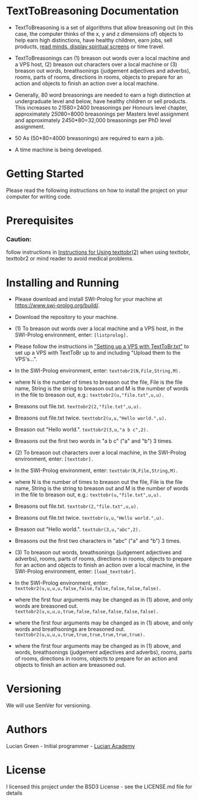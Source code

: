 # TextToBreasoning Documentation

* TextToBreasoning is a set of algorithms that allow breasoning out (in this case, the computer thinks of the x, y and z dimensions of) objects to help earn high distinctions, have healthy children, earn jobs, sell products, <a href="https://github.com/luciangreen/mindreader">read minds, display spiritual screens</a> or time travel.

* TextToBreasonings can (1) breason out words over a local machine and a VPS host, (2) breason out characters over a local machine or (3) breason out words, breathsonings (judgement adjectives and adverbs), rooms, parts of rooms, directions in rooms, objects to prepare for an action and objects to finish an action over a local machine.

* Generally, 80 word breasonings are needed to earn a high distinction at undergraduate level and below, have healthy children or sell products.  This increases to 2*15*80=2400 breasonings per Honours level chapter, approximately 2*50*80=8000 breasonings per Masters level assignment and approximately 2*4*50*80=32,000 breasonings per PhD level assignment.

* 50 As (50*80=4000 breasonings) are required to earn a job.

* A time machine is being developed.

# Getting Started

Please read the following instructions on how to install the project on your computer for writing code.

# Prerequisites

### Caution:

follow instructions in <a href="https://github.com/luciangreen/listprologinterpreter/blob/master/Instructions_for_Using_texttobr(2).pl.txt">Instructions for Using texttobr(2)</a> when using texttobr, texttobr2 or mind reader to avoid medical problems.

# Installing and Running

* Please download and install SWI-Prolog for your machine at https://www.swi-prolog.org/build/.

* Download the repository to your machine.

* (1) To breason out words over a local machine and a VPS host, in the SWI-Prolog environment, enter:
`[listprolog].`

* Please follow the instructions in <a href="https://github.com/luciangreen/listprologinterpreter/blob/master/Setting_up_a_VPS_with_TextToBr.txt">"Setting up a VPS with TextToBr.txt"</a> to set up a VPS with TextToBr up to and including "Upload them to the VPS's...".

* In the SWI-Prolog environment, enter:
`texttobr2(N,File,String,M).`
* where N is the number of times to breason out the file, File is the file name, String is the string to breason out and M is the number of words in the file to breason out, e.g.:
`texttobr2(u,"file.txt",u,u).`
* Breasons out file.txt.
`texttobr2(2,"file.txt",u,u).`
* Breasons out file.txt twice.
`texttobr2(u,u,"Hello world.",u).`
* Breason out "Hello world.".
`texttobr2(3,u,"a b c",2).`
* Breasons out the first two words in "a b c" ("a" and "b") 3 times.

* (2) To breason out characters over a local machine, in the SWI-Prolog environment, enter:
`[texttobr].`

* In the SWI-Prolog environment, enter:
`texttobr(N,File,String,M).`
* where N is the number of times to breason out the file, File is the file name, String is the string to breason out and M is the number of words in the file to breason out, e.g.:
`texttobr(u,"file.txt",u,u).`
* Breasons out file.txt.
`texttobr(2,"file.txt",u,u).`
* Breasons out file.txt twice.
`texttobr(u,u,"Hello world.",u).`
* Breason out "Hello world.".
`texttobr(3,u,"abc",2).`
* Breasons out the first two characters in "abc" ("a" and "b") 3 times.

* (3) To breason out words, breathsonings (judgement adjectives and adverbs), rooms, parts of rooms, directions in rooms, objects to prepare for an action and objects to finish an action over a local machine, in the SWI-Prolog environment, enter:
`[load_texttobr].`

* In the SWI-Prolog environment, enter:
`texttobr2(u,u,u,u,false,false,false,false,false,false).`
* where the first four arguments may be changed as in (1) above, and only words are breasoned out.
`texttobr2(u,u,u,u,true,false,false,false,false,false).`
* where the first four arguments may be changed as in (1) above, and only words and breathsonings are breasoned out.
`texttobr2(u,u,u,u,true,true,true,true,true,true).`
* where the first four arguments may be changed as in (1) above, and words, breathsonings (judgement adjectives and adverbs), rooms, parts of rooms, directions in rooms, objects to prepare for an action and objects to finish an action are breasoned out.

# Versioning

We will use SemVer for versioning.

# Authors

Lucian Green - Initial programmer - <a href="https://www.lucianacademy.com/">Lucian Academy</a>

# License

I licensed this project under the BSD3 License - see the LICENSE.md file for details